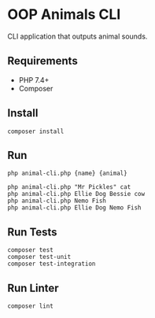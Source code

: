 # OOP Animals CLI
CLI application that outputs animal sounds.

## Requirements
- PHP 7.4+
- Composer

## Install
```shell
composer install
```

## Run
```shell
php animal-cli.php {name} {animal}

php animal-cli.php "Mr Pickles" cat
php animal-cli.php Ellie Dog Bessie cow
php animal-cli.php Nemo Fish
php animal-cli.php Ellie Dog Nemo Fish
```

## Run Tests
```shell
composer test
composer test-unit
composer test-integration
```

## Run Linter
```
composer lint
```
